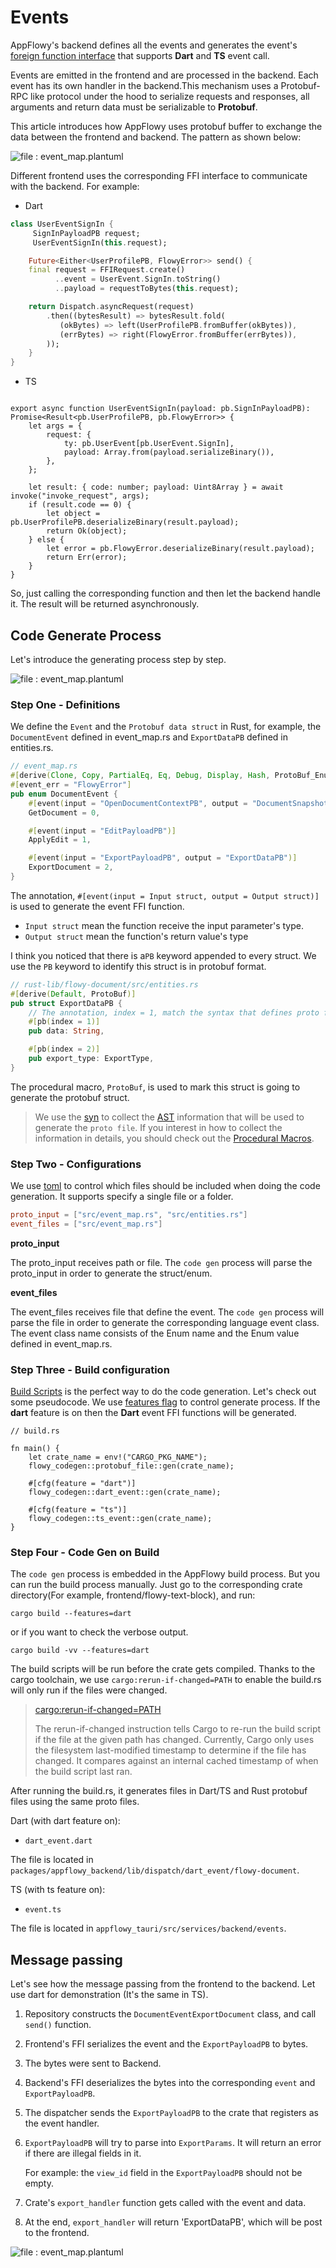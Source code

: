 # Events

AppFlowy's backend defines all the events and generates the event's [foreign function interface](https://en.wikipedia.org/wiki/Foreign\_function\_interface) that supports **Dart** and **TS** event call.

Events are emitted in the frontend and are processed in the backend. Each event has its own handler in the backend.This mechanism uses a Protobuf-RPC like protocol under the hood to serialize requests and responses, all arguments and return data must be serializable to **Protobuf**.

This article introduces how AppFlowy uses protobuf buffer to exchange the data between the frontend and backend. The pattern as shown below:

![file : event\_map.plantuml](../../../../uml/output/FlowySDK-FFI.svg)&#x20;

Different frontend uses the corresponding FFI interface to communicate with the backend. For example:

* Dart

```dart
class UserEventSignIn {
     SignInPayloadPB request;
     UserEventSignIn(this.request);

    Future<Either<UserProfilePB, FlowyError>> send() {
    final request = FFIRequest.create()
          ..event = UserEvent.SignIn.toString()
          ..payload = requestToBytes(this.request);

    return Dispatch.asyncRequest(request)
        .then((bytesResult) => bytesResult.fold(
           (okBytes) => left(UserProfilePB.fromBuffer(okBytes)),
           (errBytes) => right(FlowyError.fromBuffer(errBytes)),
        ));
    }
}
```

* TS

```tsx

export async function UserEventSignIn(payload: pb.SignInPayloadPB): Promise<Result<pb.UserProfilePB, pb.FlowyError>> {
    let args = {
        request: {
            ty: pb.UserEvent[pb.UserEvent.SignIn],
            payload: Array.from(payload.serializeBinary()),
        },
    };

    let result: { code: number; payload: Uint8Array } = await invoke("invoke_request", args);
    if (result.code == 0) {
        let object = pb.UserProfilePB.deserializeBinary(result.payload);
        return Ok(object);
    } else {
        let error = pb.FlowyError.deserializeBinary(result.payload);
        return Err(error);
    }
}
```

So, just calling the corresponding function and then let the backend handle it. The result will be returned asynchronously.

## Code Generate Process

Let's introduce the generating process step by step.

![file : event\_map.plantuml](https://raw.githubusercontent.com/AppFlowy-IO/docs/main/uml/output/FlowySDK-Protobuf\_Code\_Generation.svg)

### Step One - Definitions

We define the `Event` and the `Protobuf data struct` in Rust, for example, the `DocumentEvent` defined in event\_map.rs and `ExportDataPB` defined in entities.rs.

```rust
// event_map.rs
#[derive(Clone, Copy, PartialEq, Eq, Debug, Display, Hash, ProtoBuf_Enum, Flowy_Event)]
#[event_err = "FlowyError"]
pub enum DocumentEvent {
    #[event(input = "OpenDocumentContextPB", output = "DocumentSnapshotPB")]
    GetDocument = 0,

    #[event(input = "EditPayloadPB")]
    ApplyEdit = 1,

    #[event(input = "ExportPayloadPB", output = "ExportDataPB")]
    ExportDocument = 2,
}
```

The annotation, `#[event(input = Input struct, output = Output struct)]` is used to generate the event FFI function.

* `Input struct` mean the function receive the input parameter's type.
* `Output struct` mean the function's return value's type

I think you noticed that there is a`PB` keyword appended to every struct. We use the `PB` keyword to identify this struct is in protobuf format.

```rust
// rust-lib/flowy-document/src/entities.rs
#[derive(Default, ProtoBuf)]
pub struct ExportDataPB {
    // The annotation, index = 1, match the syntax that defines proto file.
    #[pb(index = 1)] 
    pub data: String,

    #[pb(index = 2)]
    pub export_type: ExportType,
}
```

The procedural macro, `ProtoBuf`, is used to mark this struct is going to generate the protobuf struct.

> We use the [syn](https://docs.rs/syn/latest/syn/) to collect the [AST](https://en.wikipedia.org/wiki/Abstract\_syntax\_tree) information that will be used to generate the `proto file`. If you interest in how to collect the information in details, you should check out the [Procedural Macros](https://doc.rust-lang.org/reference/procedural-macros.html).

### Step Two - Configurations

We use [toml](https://en.wikipedia.org/wiki/TOML) to control which files should be included when doing the code generation. It supports specify a single file or a folder.

```toml
proto_input = ["src/event_map.rs", "src/entities.rs"]
event_files = ["src/event_map.rs"]
```

**proto\_input**

The proto\_input receives path or file. The `code gen` process will parse the proto\_input in order to generate the struct/enum.

**event\_files**

The event\_files receives file that define the event. The `code gen` process will parse the file in order to generate the corresponding language event class. The event class name consists of the Enum name and the Enum value defined in event\_map.rs.

### Step Three - Build configuration

[Build Scripts](https://doc.rust-lang.org/cargo/reference/build-scripts.html) is the perfect way to do the code generation. Let's check out some pseudocode. We use [features flag](https://doc.rust-lang.org/cargo/reference/features.html) to control generate process. If the **dart** feature is on then the **Dart** event FFI functions will be generated.

```
// build.rs

fn main() {
    let crate_name = env!("CARGO_PKG_NAME");
    flowy_codegen::protobuf_file::gen(crate_name);

    #[cfg(feature = "dart")]
    flowy_codegen::dart_event::gen(crate_name);

    #[cfg(feature = "ts")]
    flowy_codegen::ts_event::gen(crate_name);
}
```

### Step Four - Code Gen on Build

The `code gen` process is embedded in the AppFlowy build process. But you can run the build process manually. Just go to the corresponding crate directory(For example, frontend/flowy-text-block), and run:

`cargo build --features=dart`

or if you want to check the verbose output.

`cargo build -vv --features=dart`

The build scripts will be run before the crate gets compiled. Thanks to the cargo toolchain, we use `cargo:rerun-if-changed=PATH` to enable the build.rs will only run if the files were changed.

> [cargo:rerun-if-changed=PATH](https://doc.rust-lang.org/cargo/reference/build-scripts.html#rerun-if-changed)
>
> The rerun-if-changed instruction tells Cargo to re-run the build script if the file at the given path has changed. Currently, Cargo only uses the filesystem last-modified timestamp to determine if the file has changed. It compares against an internal cached timestamp of when the build script last ran.

After running the build.rs, it generates files in Dart/TS and Rust protobuf files using the same proto files.

Dart (with dart feature on):

* `dart_event.dart`

The file is located in `packages/appflowy_backend/lib/dispatch/dart_event/flowy-document`.

TS (with ts feature on):

* `event.ts`

The file is located in `appflowy_tauri/src/services/backend/events`.

## Message passing

Let's see how the message passing from the frontend to the backend. Let use dart for demonstration (It's the same in TS).

1. Repository constructs the `DocumentEventExportDocument` class, and call `send()` function.
2. Frontend's FFI serializes the event and the `ExportPayloadPB` to bytes.
3. The bytes were sent to Backend.
4. Backend's FFI deserializes the bytes into the corresponding `event` and `ExportPayloadPB`.
5. The dispatcher sends the `ExportPayloadPB` to the crate that registers as the event handler.
6.  `ExportPayloadPB` will try to parse into `ExportParams`. It will return an error if there are illegal fields in it.

    For example: the `view_id` field in the `ExportPayloadPB` should not be empty.
7. Crate's `export_handler` function gets called with the event and data.
8. At the end, `export_handler` will return 'ExportDataPB', which will be post to the frontend.

![file : event\_map.plantuml](https://raw.githubusercontent.com/AppFlowy-IO/docs/main/uml/output/FlowySDK-Protobuf\_Communication.svg)
